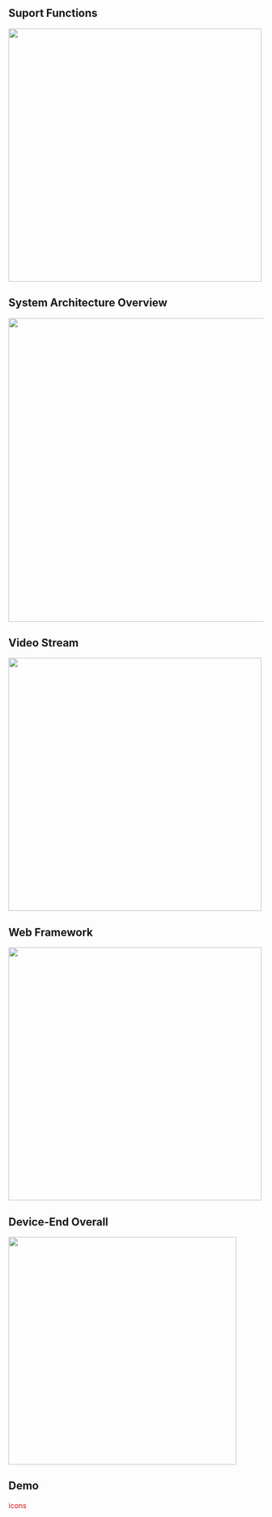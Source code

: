 ## Suport Functions
<img src="https://i.imgur.com/KS7QVUs.png" width="500x">

## System Architecture Overview
<img src="https://i.imgur.com/7m8kSSh.png" width="600x">

## Video Stream
<img src="https://i.imgur.com/EoymRln.png" width="500x">

## Web Framework
<img src="https://i.imgur.com/mzNbnOy.png" width="500x">

## Device-End Overall
<img src="https://i.imgur.com/PKxj3oq.png" width="450x">

## Demo
<font color="red">icons</font>
